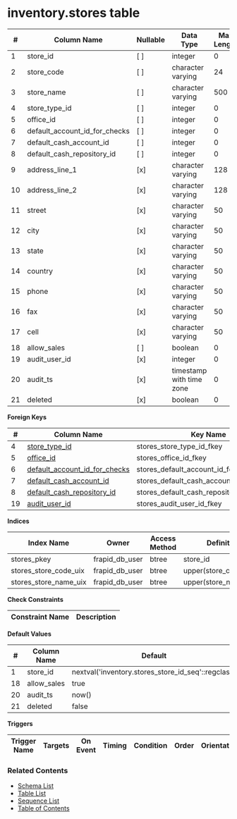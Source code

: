 # inventory.stores table



| # | Column Name | Nullable | Data Type | Max Length | Description |
| --- | --- | --- | --- | --- | --- |
| 1 | store_id | [ ] | integer | 0 |  |
| 2 | store_code | [ ] | character varying | 24 |  |
| 3 | store_name | [ ] | character varying | 500 |  |
| 4 | store_type_id | [ ] | integer | 0 |  |
| 5 | office_id | [ ] | integer | 0 |  |
| 6 | default_account_id_for_checks | [ ] | integer | 0 |  |
| 7 | default_cash_account_id | [ ] | integer | 0 |  |
| 8 | default_cash_repository_id | [ ] | integer | 0 |  |
| 9 | address_line_1 | [x] | character varying | 128 |  |
| 10 | address_line_2 | [x] | character varying | 128 |  |
| 11 | street | [x] | character varying | 50 |  |
| 12 | city | [x] | character varying | 50 |  |
| 13 | state | [x] | character varying | 50 |  |
| 14 | country | [x] | character varying | 50 |  |
| 15 | phone | [x] | character varying | 50 |  |
| 16 | fax | [x] | character varying | 50 |  |
| 17 | cell | [x] | character varying | 50 |  |
| 18 | allow_sales | [ ] | boolean | 0 |  |
| 19 | audit_user_id | [x] | integer | 0 |  |
| 20 | audit_ts | [x] | timestamp with time zone | 0 |  |
| 21 | deleted | [x] | boolean | 0 |  |



**Foreign Keys**

| # | Column Name | Key Name | References |
| --- | --- | --- | --- |
| 4 | [store_type_id](../inventory/store_types.md) | stores_store_type_id_fkey | inventory.store_types.store_type_id |
| 5 | [office_id](../core/offices.md) | stores_office_id_fkey | core.offices.office_id |
| 6 | [default_account_id_for_checks](../finance/accounts.md) | stores_default_account_id_for_checks_fkey | finance.accounts.account_id |
| 7 | [default_cash_account_id](../finance/accounts.md) | stores_default_cash_account_id_fkey | finance.accounts.account_id |
| 8 | [default_cash_repository_id](../finance/cash_repositories.md) | stores_default_cash_repository_id_fkey | finance.cash_repositories.cash_repository_id |
| 19 | [audit_user_id](../account/users.md) | stores_audit_user_id_fkey | account.users.user_id |



**Indices**

| Index Name | Owner | Access Method | Definition | Description |
| --- | --- | --- | --- | --- |
| stores_pkey | frapid_db_user | btree | store_id |  |
| stores_store_code_uix | frapid_db_user | btree | upper(store_code::text) |  |
| stores_store_name_uix | frapid_db_user | btree | upper(store_name::text) |  |



**Check Constraints**

| Constraint Name | Description |
| --- | --- |



**Default Values**

| # | Column Name | Default |
| --- | --- | --- |
| 1 | store_id | nextval('inventory.stores_store_id_seq'::regclass) |
| 18 | allow_sales | true |
| 20 | audit_ts | now() |
| 21 | deleted | false |


**Triggers**

| Trigger Name | Targets | On Event | Timing | Condition | Order | Orientation | Description |
| --- | --- | --- | --- | --- | --- | --- | --- |


### Related Contents
* [Schema List](../../schemas.md)
* [Table List](../../tables.md)
* [Sequence List](../../sequences.md)
* [Table of Contents](../../README.md)
